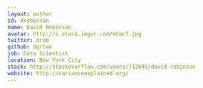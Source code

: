 ```yaml
---
layout: author
id: drobinson
name: David Robinson
avatar: http://i.stack.imgur.com/mCoc7.jpg
twitter: drob
github: dgrtwo
job: Data Scientist
location: New York City
stack: http://stackoverflow.com/users/712603/david-robinson
website: http://varianceexplained.org/
---
```

